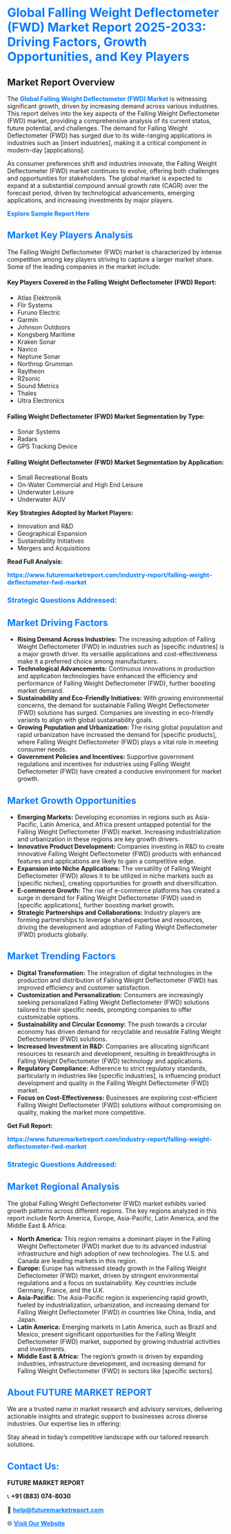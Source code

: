 <h1 style="color: #007BFF;">Global Falling Weight Deflectometer (FWD) Market Report 2025-2033: Driving Factors, Growth Opportunities, and Key Players</h1>

<section id="overview">
<h2>Market Report Overview</h2>
<p>The <a href="https://www.futuremarketreport.com/industry-report/falling-weight-deflectometer-fwd-market" style="color: #007BFF; text-decoration: none;"><strong>Global Falling Weight Deflectometer (FWD) Market</strong></a> is witnessing significant growth, driven by increasing demand across various industries. This report delves into the key aspects of the Falling Weight Deflectometer (FWD) market, providing a comprehensive analysis of its current status, future potential, and challenges. The demand for Falling Weight Deflectometer (FWD) has surged due to its wide-ranging applications in industries such as [insert industries], making it a critical component in modern-day [applications].</p>
<p>As consumer preferences shift and industries innovate, the Falling Weight Deflectometer (FWD) market continues to evolve, offering both challenges and opportunities for stakeholders. The global market is expected to expand at a substantial compound annual growth rate (CAGR) over the forecast period, driven by technological advancements, emerging applications, and increasing investments by major players.</p>
</section>

<section id="overview">
<p><a href="https://www.futuremarketreport.com/request-sample/reportId=34922" style="color: #007BFF; text-decoration: none;"><strong>Explore Sample Report Here</strong></a></p>
</section>

<section id="key-players">
<h2 style="color: #007BFF;">Market Key Players Analysis</h2>
<p>The Falling Weight Deflectometer (FWD) market is characterized by intense competition among key players striving to capture a larger market share. Some of the leading companies in the market include:</p>
<h4>Key Players Covered in the Falling Weight Deflectometer (FWD) Report:</h4>
<ul><li>Atlas Elektronik</li><li>Flir Systems</li><li>Furuno Electric</li><li>Garmin</li><li>Johnson Outdoors</li><li>Kongsberg Maritime</li><li>Kraken Sonar</li><li>Navico</li><li>Neptune Sonar</li><li>Northrop Grumman</li><li>Raytheon</li><li>R2sonic</li><li>Sound Metrics</li><li>Thales</li><li>Ultra Electronics</li></ul>
<h4>Falling Weight Deflectometer (FWD) Market Segmentation by Type:</h4>
<ul><li>Sonar Systems</li><li>Radars</li><li>GPS Tracking Device</li></ul>

<h4>Falling Weight Deflectometer (FWD) Market Segmentation by Application:</h4>
<ul><li>Small Recreational Boats</li><li>On-Water Commercial and High End Leisure</li><li>Underwater Leisure</li><li>Underwater AUV</li></ul>
<p><strong>Key Strategies Adopted by Market Players:</strong></p>
<ul>
<li>Innovation and R&D</li>
<li>Geographical Expansion</li>
<li>Sustainability Initiatives</li>
<li>Mergers and Acquisitions</li>
</ul>
</section>

<section>
<p><strong>Read Full Analysis: </strong></p><a href="https://www.futuremarketreport.com/industry-report/falling-weight-deflectometer-fwd-market" style="color: #007BFF; text-decoration: none;"><strong>https://www.futuremarketreport.com/industry-report/falling-weight-deflectometer-fwd-market</strong></a>
<h3 style="color: #007BFF;">Strategic Questions Addressed:</h3>
</section>

<section id="driving-factors">
<h2 style="color: #007BFF;">Market Driving Factors</h2>
<ul>
<li><strong>Rising Demand Across Industries:</strong> The increasing adoption of Falling Weight Deflectometer (FWD) in industries such as [specific industries] is a major growth driver. Its versatile applications and cost-effectiveness make it a preferred choice among manufacturers.</li>
<li><strong>Technological Advancements:</strong> Continuous innovations in production and application technologies have enhanced the efficiency and performance of Falling Weight Deflectometer (FWD), further boosting market demand.</li>
<li><strong>Sustainability and Eco-Friendly Initiatives:</strong> With growing environmental concerns, the demand for sustainable Falling Weight Deflectometer (FWD) solutions has surged. Companies are investing in eco-friendly variants to align with global sustainability goals.</li>
<li><strong>Growing Population and Urbanization:</strong> The rising global population and rapid urbanization have increased the demand for [specific products], where Falling Weight Deflectometer (FWD) plays a vital role in meeting consumer needs.</li>
<li><strong>Government Policies and Incentives:</strong> Supportive government regulations and incentives for industries using Falling Weight Deflectometer (FWD) have created a conducive environment for market growth.</li>
</ul>
</section>

<section id="growth-opportunities">
<h2 style="color: #007BFF;">Market Growth Opportunities</h2>
<ul>
<li><strong>Emerging Markets:</strong> Developing economies in regions such as Asia-Pacific, Latin America, and Africa present untapped potential for the Falling Weight Deflectometer (FWD) market. Increasing industrialization and urbanization in these regions are key growth drivers.</li>
<li><strong>Innovative Product Development:</strong> Companies investing in R&D to create innovative Falling Weight Deflectometer (FWD) products with enhanced features and applications are likely to gain a competitive edge.</li>
<li><strong>Expansion into Niche Applications:</strong> The versatility of Falling Weight Deflectometer (FWD) allows it to be utilized in niche markets such as [specific niches], creating opportunities for growth and diversification.</li>
<li><strong>E-commerce Growth:</strong> The rise of e-commerce platforms has created a surge in demand for Falling Weight Deflectometer (FWD) used in [specific applications], further boosting market growth.</li>
<li><strong>Strategic Partnerships and Collaborations:</strong> Industry players are forming partnerships to leverage shared expertise and resources, driving the development and adoption of Falling Weight Deflectometer (FWD) products globally.</li>
</ul>
</section>

<section id="trending-factors">
<h2 style="color: #007BFF;">Market Trending Factors</h2>
<ul>
<li><strong>Digital Transformation:</strong> The integration of digital technologies in the production and distribution of Falling Weight Deflectometer (FWD) has improved efficiency and customer satisfaction.</li>
<li><strong>Customization and Personalization:</strong> Consumers are increasingly seeking personalized Falling Weight Deflectometer (FWD) solutions tailored to their specific needs, prompting companies to offer customizable options.</li>
<li><strong>Sustainability and Circular Economy:</strong> The push towards a circular economy has driven demand for recyclable and reusable Falling Weight Deflectometer (FWD) solutions.</li>
<li><strong>Increased Investment in R&D:</strong> Companies are allocating significant resources to research and development, resulting in breakthroughs in Falling Weight Deflectometer (FWD) technology and applications.</li>
<li><strong>Regulatory Compliance:</strong> Adherence to strict regulatory standards, particularly in industries like [specific industries], is influencing product development and quality in the Falling Weight Deflectometer (FWD) market.</li>
<li><strong>Focus on Cost-Effectiveness:</strong> Businesses are exploring cost-efficient Falling Weight Deflectometer (FWD) solutions without compromising on quality, making the market more competitive.</li>
</ul>
</section>

<section>
<p><strong>Get Full Report: </strong></p><a href="https://www.futuremarketreport.com/industry-report/falling-weight-deflectometer-fwd-market" style="color: #007BFF; text-decoration: none;"><strong>https://www.futuremarketreport.com/industry-report/falling-weight-deflectometer-fwd-market</strong></a>
<h3 style="color: #007BFF;">Strategic Questions Addressed:</h3>
</section>


<section id="regional-analysis">
<h2 style="color: #007BFF;">Market Regional Analysis</h2>
<p>The global Falling Weight Deflectometer (FWD) market exhibits varied growth patterns across different regions. The key regions analyzed in this report include North America, Europe, Asia-Pacific, Latin America, and the Middle East & Africa:</p>
<ul>
<li><strong>North America:</strong> This region remains a dominant player in the Falling Weight Deflectometer (FWD) market due to its advanced industrial infrastructure and high adoption of new technologies. The U.S. and Canada are leading markets in this region.</li>
<li><strong>Europe:</strong> Europe has witnessed steady growth in the Falling Weight Deflectometer (FWD) market, driven by stringent environmental regulations and a focus on sustainability. Key countries include Germany, France, and the U.K.</li>
<li><strong>Asia-Pacific:</strong> The Asia-Pacific region is experiencing rapid growth, fueled by industrialization, urbanization, and increasing demand for Falling Weight Deflectometer (FWD) in countries like China, India, and Japan.</li>
<li><strong>Latin America:</strong> Emerging markets in Latin America, such as Brazil and Mexico, present significant opportunities for the Falling Weight Deflectometer (FWD) market, supported by growing industrial activities and investments.</li>
<li><strong>Middle East & Africa:</strong> The region’s growth is driven by expanding industries, infrastructure development, and increasing demand for Falling Weight Deflectometer (FWD) in sectors like [specific sectors].</li>
</ul>
</section>

<footer>
<h2 style="color: #007BFF;">About FUTURE MARKET REPORT</h2>
<p>We are a trusted name in market research and advisory services, delivering actionable insights and strategic support to businesses across diverse industries. Our expertise lies in offering:</p>

<p>Stay ahead in today’s competitive landscape with our tailored research solutions.</p>

<h2 style="color: #007BFF;">Contact Us:</h2>
<p><strong>FUTURE MARKET REPORT</strong></p>
<p>📞 <strong>+91 (883) 074-8030</strong></p>
<p>📧 <strong><a href="mailto:help@futuremarketreport.com" style="color: #007BFF;">help@futuremarketreport.com</a></strong></p>
<p>🌐 <strong><a href="https://www.futuremarketreport.com/" style="color: #007BFF;">Visit Our Website</a></strong></p>
</footer>